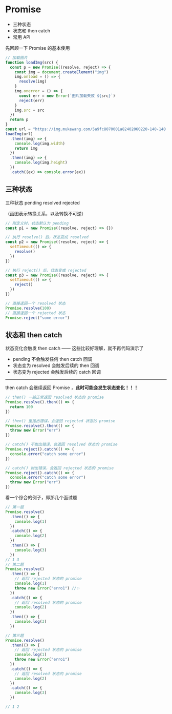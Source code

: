 # Promise

- 三种状态
- 状态和 then catch
- 常用 API

先回顾一下 Promise 的基本使用

```js
// 加载图片
function loadImg(src) {
  const p = new Promise((resolve, reject) => {
    const img = document.createElement("img")
    img.onload = () => {
      resolve(img)
    }
    img.onerror = () => {
      const err = new Error(`图片加载失败 ${src}`)
      reject(err)
    }
    img.src = src
  })
  return p
}
const url = "https://img.mukewang.com/5a9fc8070001a82402060220-140-140.jpg"
loadImg(url)
  .then((img) => {
    console.log(img.width)
    return img
  })
  .then((img) => {
    console.log(img.height)
  })
  .catch((ex) => console.error(ex))
```

## 三种状态

三种状态 pending resolved rejected

（画图表示转换关系，以及转换不可逆）

```js
// 刚定义时，状态默认为 pending
const p1 = new Promise((resolve, reject) => {})

// 执行 resolve() 后，状态变成 resolved
const p2 = new Promise((resolve, reject) => {
  setTimeout(() => {
    resolve()
  })
})

// 执行 reject() 后，状态变成 rejected
const p3 = new Promise((resolve, reject) => {
  setTimeout(() => {
    reject()
  })
})
```

```js
// 直接返回一个 resolved 状态
Promise.resolve(100)
// 直接返回一个 rejected 状态
Promise.reject("some error")
```

## 状态和 then catch

状态变化会触发 then catch —— 这些比较好理解，就不再代码演示了

- pending 不会触发任何 then catch 回调
- 状态变为 resolved 会触发后续的 then 回调
- 状态变为 rejected 会触发后续的 catch 回调

---

then catch 会继续返回 Promise ，**此时可能会发生状态变化！！！**

```js
// then() 一般正常返回 resolved 状态的 promise
Promise.resolve().then(() => {
  return 100
})

// then() 里抛出错误，会返回 rejected 状态的 promise
Promise.resolve().then(() => {
  throw new Error("err")
})

// catch() 不抛出错误，会返回 resolved 状态的 promise
Promise.reject().catch(() => {
  console.error("catch some error")
})

// catch() 抛出错误，会返回 rejected 状态的 promise
Promise.reject().catch(() => {
  console.error("catch some error")
  throw new Error("err")
})
```

看一个综合的例子，即那几个面试题

```js
// 第一题
Promise.resolve()
  .then(() => {
    console.log(1)
  })
  .catch(() => {
    console.log(2)
  })
  .then(() => {
    console.log(3)
  })
// 1 3
// 第二题
Promise.resolve()
  .then(() => {
    // 返回 rejected 状态的 promise
    console.log(1)
    throw new Error("erro1") //✨
  })
  .catch(() => {
    // 返回 resolved 状态的 promise
    console.log(2)
  })
  .then(() => {
    console.log(3)
  })

// 第三题
Promise.resolve()
  .then(() => {
    // 返回 rejected 状态的 promise
    console.log(1)
    throw new Error("erro1")
  })
  .catch(() => {
    // 返回 resolved 状态的 promise
    console.log(2)
  })
  .catch(() => {
    console.log(3)
  })

// 1 2
```
